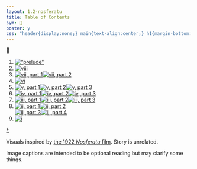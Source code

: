 ```yaml
---
layout: 1.2-nosferatu
title: Table of Contents
sym: 🌙
poster: y
css: "header{display:none;} main{text-align:center;} h1{margin-bottom:.65em;} main ol{list-style-type:none; padding-left:0; line-height:2;} section{text-align:left; font-size:.85em; max-width:20em; margin:1rem auto 0; opacity:.85;} ol li{margin:1em 0;} ol a{text-decoration:none; margin:0 .25em; line-height:0;} ol a:hover,ol a:focus,ol a:active{opacity:.5;} .book{margin-top:5em;} a{text-underline-offset:.25em; display:inline-block;} #end{text-decoration:none;} #end:focus,#end:hover,#end:active{opacity:.5;}"
---
```

🌙︎&#xFE0E;

1. [<img src="{%include url.html%}/assets/img/au/not-logo.png" alt="“prelude”">](splash)
1. [<img src="{%include url.html%}/assets/img/au/viii.png" alt="viii">](viii)
1. [<img src="{%include url.html%}/assets/img/au/vii1.png" alt="vii, part 1">](vii)[<img src="{%include url.html%}/assets/img/au/vii2.png" alt="vii, part 2">](vii-2)
1. [<img src="{%include url.html%}/assets/img/au/vi.png" alt="vi">](vi)
1. [<img src="{%include url.html%}/assets/img/au/v1.png" alt="v, part 1">](v)[<img src="{%include url.html%}/assets/img/au/v2.png" alt="v, part 2">](v-2)[<img src="{%include url.html%}/assets/img/au/v3.png" alt="v, part 3">](v-3)
1. [<img src="{%include url.html%}/assets/img/au/iv1.png" alt="iv, part 1">](iv)[<img src="{%include url.html%}/assets/img/au/iv2.png" alt="iv, part 2">](iv-2)[<img src="{%include url.html%}/assets/img/au/iv3.png" alt="iv, part 3">](iv-3)
1. [<img src="{%include url.html%}/assets/img/au/iii1.png" alt="iii, part 1">](iii)[<img src="{%include url.html%}/assets/img/au/iii2.png" alt="iii, part 2">](iii-2)[<img src="{%include url.html%}/assets/img/au/iii3.png" alt="iii, part 3">](iii-3)
1. [<img src="{%include url.html%}/assets/img/au/ii1.png" alt="ii, part 1">](ii)[<img src="{%include url.html%}/assets/img/au/ii2.png" alt="ii, part 2">](ii-2)<br>[<img src="{%include url.html%}/assets/img/au/ii3.png" alt="ii, part 3">](ii-3)[<img src="{%include url.html%}/assets/img/au/ii4.png" alt="ii, part 4">](ii-4)
1. [<img src="{%include url.html%}/assets/img/au/i.png" alt="i">](i)

<a href="n" id="end"><b>†</b></a>

<!--
1. [i.](i)
1. <b>†</b>

<!--
au update shitpost-art
- kl+j: dating sim but joce is banging at the edge trying to get out. kl, dialogue going off page: “it’s not like i want to suck your blood and watch the light drain from your eyes only to be brought crawling back just like me so we can” etc, this speech bubble in the middle, actual prompt box just reads “AU update (fin.)”
	or since this is the last one it can be like. Actual Art. idek at this point
-->

<!--1. epilogue-bonus-thing?? idk could just be a group drawing, have Some kind of "thanks for reading". maybe an additional author's note about this being a "test run" for the potential Actual Story? maybe you could get the colorscript up by this point and have a link to it here :V
	1. ^ link it to the end dagger-->

<section markdown="1" class="book">
Visuals inspired by <a href="https://en.wikipedia.org/wiki/Nosferatu" class="ext">the 1922 <i>Nosferatu</i> film</a>. Story is unrelated.

Image captions are intended to be optional reading but may clarify some things.
</section>